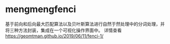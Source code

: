 # mengmengfenci
基于前向和后向最大匹配算法以及贝叶斯算法进行自然于然处理中的分词处理，并将三种方法封装，集成在一个可视化操作界面中。
详情查看 https://geomtman.github.io/2019/06/11/fenci-1/
